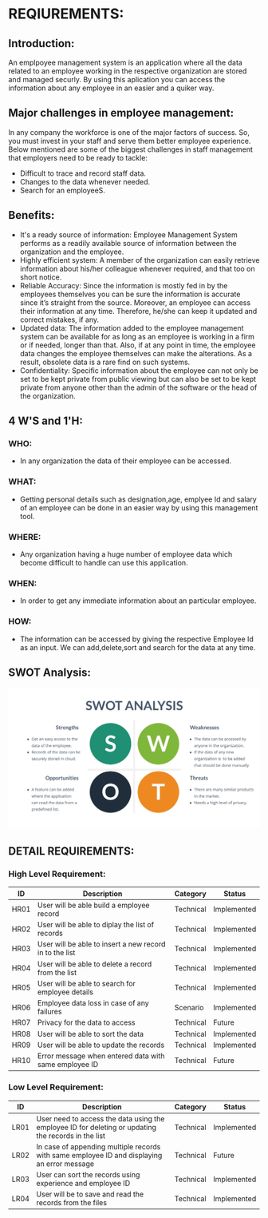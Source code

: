 # REQIUREMENTS:
## Introduction:
An emplpoyee management system is an application where all the data related to an employee working in the respective organization are stored and managed securly. By using this aplication you can access the information about any employee in an easier and a quiker way.
## Major challenges in employee management:
In any company the workforce is one of the major factors of success. So, you must invest in your staff and serve them better employee experience. Below mentioned are some of the biggest challenges in staff management that employers need to be ready to tackle:
* Difficult to trace and record staff 
data.
* Changes to the data whenever needed.
* Search for an employeeS.
## Benefits:
* It's a ready source of information:
Employee Management System performs as a readily available source of information between the organization and the employee. 
* Highly efficient system:
A member of the organization can easily retrieve information about his/her colleague whenever required, and that too on short notice.
* Reliable Accuracy:
Since the information is mostly fed in by the employees themselves you can be sure the information is accurate since it’s straight from the source. Moreover, an employee can access their information at any time. Therefore, he/she can keep it updated and correct mistakes, if any.
* Updated data:
The information added to the employee management system can be available for as long as an employee is working in a firm or if needed, longer than that. Also, if at any point in time, the employee data changes the employee themselves can make the alterations. As a result, obsolete data is a rare find on such systems.
* Confidentiality:
Specific information about the employee can not only be set to be kept private from public viewing but can also be set to be kept private from anyone other than the admin of the software or the head of the organization.
## 4 W'S and 1'H:
### WHO:
* In any organization the data of their employee can be accessed.
### WHAT:
* Getting personal details such as designation,age, emplyee Id and salary of an employee can be done in an easier way by using this management tool.
### WHERE:
* Any organization having a huge number of employee data which become difficult to handle can use this application.
### WHEN:
* In order to get any immediate information about an particular employee. 
### HOW:
* The information can be accessed by giving the respective Employee Id as an input. We can add,delete,sort and search for the data at any time.
## SWOT Analysis:

![screen 1500px](../Images/SWOTAnalysis.jpg)

## DETAIL REQUIREMENTS:
### High Level Requirement:


|ID|Description|Category|Status|
|--|-----------|--------|------|
|HR01|User will be able build a employee record|Technical|Implemented|
|HR02|User will be able to diplay the list of records|Technical|Implemented|
|HR03|User will be able to insert a new record in to the list|Technical|Implemented|
|HR04|User will be able to delete a record from the list|Technical|Implemented|
|HR05|User will be able to search for employee details|Technical|Implemented|
|HR06|Employee data loss in case of any failures|Scenario|Implemented|
|HR07|Privacy for the data to access|Technical|Future|
|HR08|User will be able to sort the data|Technical|Implemented|
|HR09|User will be able to update the records|Technical|Implemented|
|HR10|Error message when entered data with same employee ID|Technical|Future|

### Low Level Requirement:

|ID|Description|Category|Status|
|--|-----------|--------|------|
|LR01|User need to access the data using the employee ID for deleting or updating the records in the list|Technical|Implemented|
|LR02|In case of appending multiple records with same employee ID and displaying an error message|Technical|Future|
|LR03|User can sort the records using experience and employee ID|Technical|Implemented|
|LR04|User will be to save and read the records from the files|Technical|Implemented|


